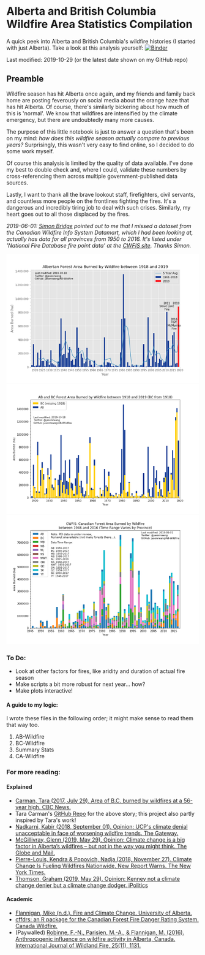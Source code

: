 # Alberta and British Columbia Wildfire Area Statistics Compilation

A quick peek into Alberta and British Columbia's wildfire histories (I started with just Alberta). Take a look at this analysis yourself:
[![Binder](https://mybinder.org/badge_logo.svg)](https://mybinder.org/v2/gh/jasonrwang/AB-Wildfire/master?urlpath=lab)

Last modified: 2019-10-29 (or the latest date shown on my GitHub repo)

## Preamble

Wildfire season has hit Alberta once again, and my friends and family back home are posting feverously on social media about the orange haze that has hit Alberta. Of course, there's similarly bickering about how much of this is 'normal'. We know that wildfires are intensified by the climate emergency, but there are undoubtedly many more causes.

The purpose of this little notebook is just to answer a question that's been on my mind: _how does this wildfire season actually compare to previous years?_ Surprisingly, this wasn't very easy to find online, so I decided to do some work myself.

Of course this analysis is limited by the quality of data available. I've done my best to double check and, where I could, validate these numbers by cross-referencing them across multiple government-published data sources.

Lastly, I want to thank all the brave lookout staff, firefighters, civil servants, and countless more people on the frontlines fighting the fires. It's a dangerous and incredibly tiring job to deal with such crises. Similarly, my heart goes out to all those displaced by the fires.

_2019-06-01: [Simon Bridge](https://twitter.com/srjbridge) pointed out to me that I missed a dataset from the Canadian Wildfire Info System Datamart, which I had been looking at, actually has data for all provinces from 1950 to 2016. It's listed under 'National Fire Database fire point data' at the [CWFIS site](http://cwfis.cfs.nrcan.gc.ca/datamart). Thanks Simon._

![AB Wildfires_1961-2019](img/ABWildfires_1918-2019.png)
![AB and BC Wildfires_1919-2019](img/ABandBC_Wildfires_1919-2019.png)
![CA Wildfires_1945-2017](img/CADWildfires_1946-2016.png)

### To Do:

- Look at other factors for fires, like aridity and duration of actual fire season
- Make scripts a bit more robust for next year... how?
- Make plots interactive!

#### A guide to my logic:

I wrote these files in the following order; it might make sense to read them that way too.

1. AB-Wildfire
2. BC-Wildfire
3. Summary Stats
4. CA-Wildfire

### For more reading:

#### Explained

- [Carman, Tara (2017, July 29). Area of B.C. burned by wildfires at a 56-year high. CBC News.](https://www.cbc.ca/news/canada/british-columbia/area-of-b-c-burned-by-wildfires-at-a-56-year-high-1.4226227)
- Tara Carman's [GitHub Repo](https://github.com/taracarman/BC_Wildfires/blob/master/BC%20Wildfires.ipynb) for the above story; this project also partly inspired by Tara's work!
- [Nadkarni, Kabir (2018, September 01). Opinion: UCP's climate denial unacceptable in face of worsening wildfire trends. The Gateway.](https://www.thegatewayonline.ca/2018/09/ucp-climate-denial-unacceptable-wildfire-trends/)
- [McGillivray, Glenn (2019, May 29). Opinion: Climate change is a big factor in Alberta’s wildfires – but not in the way you might think. The Globe and Mail.](https://www.theglobeandmail.com/opinion/article-climate-change-is-a-big-factor-in-albertas-wildfires-but-not-in-the/)
- [Pierre-Louis, Kendra & Popovich, Nadja (2018, November 27). Climate Change Is Fueling Wildfires Nationwide, New Report Warns. The New York Times.](https://www.nytimes.com/interactive/2018/11/27/climate/wildfire-global-warming.html)
- [Thomson, Graham (2019, May 29). Opinion: Kenney not a climate change denier but a climate change dodger. iPolitics](https://ipolitics.ca/2019/05/29/kenney-not-a-climate-change-denier-but-a-climate-change-dodger/)

#### Academic

- [Flannigan, Mike (n.d.). Fire and Climate Change. University of Alberta.](https://sites.ualberta.ca/~flanniga/climatechange.html)
- [cffdrs: an R package for the Canadian Forest Fire Danger Rating System. Canada Wildfire.](https://www.canadawildfire.org/cffdrs-r-package)
- (Paywalled) [Robinne, F.-N., Parisien, M.-A., & Flannigan, M. (2016). Anthropogenic influence on wildfire activity in Alberta, Canada. International Journal of Wildland Fire, 25(11), 1131.](https://doi.org/10.1071/WF16058)
